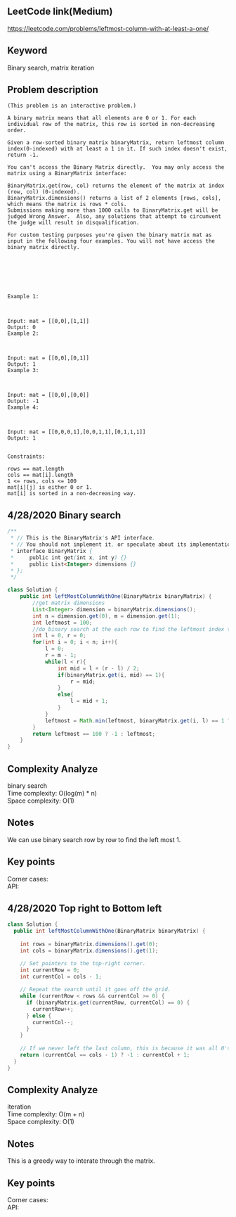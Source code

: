 ## LeetCode link(Medium)
https://leetcode.com/problems/leftmost-column-with-at-least-a-one/

## Keyword
Binary search, matrix iteration

## Problem description
```
(This problem is an interactive problem.)

A binary matrix means that all elements are 0 or 1. For each individual row of the matrix, this row is sorted in non-decreasing order.

Given a row-sorted binary matrix binaryMatrix, return leftmost column index(0-indexed) with at least a 1 in it. If such index doesn't exist, return -1.

You can't access the Binary Matrix directly.  You may only access the matrix using a BinaryMatrix interface:

BinaryMatrix.get(row, col) returns the element of the matrix at index (row, col) (0-indexed).
BinaryMatrix.dimensions() returns a list of 2 elements [rows, cols], which means the matrix is rows * cols.
Submissions making more than 1000 calls to BinaryMatrix.get will be judged Wrong Answer.  Also, any solutions that attempt to circumvent the judge will result in disqualification.

For custom testing purposes you're given the binary matrix mat as input in the following four examples. You will not have access the binary matrix directly.

 

 

 

Example 1:



Input: mat = [[0,0],[1,1]]
Output: 0
Example 2:



Input: mat = [[0,0],[0,1]]
Output: 1
Example 3:



Input: mat = [[0,0],[0,0]]
Output: -1
Example 4:



Input: mat = [[0,0,0,1],[0,0,1,1],[0,1,1,1]]
Output: 1
 

Constraints:

rows == mat.length
cols == mat[i].length
1 <= rows, cols <= 100
mat[i][j] is either 0 or 1.
mat[i] is sorted in a non-decreasing way.
```
## 4/28/2020 Binary search

```java
/**
 * // This is the BinaryMatrix's API interface.
 * // You should not implement it, or speculate about its implementation
 * interface BinaryMatrix {
 *     public int get(int x, int y) {}
 *     public List<Integer> dimensions {}
 * };
 */

class Solution {
    public int leftMostColumnWithOne(BinaryMatrix binaryMatrix) {
        //get matrix dimensions
        List<Integer> dimension = binaryMatrix.dimensions();
        int n = dimension.get(0), m = dimension.get(1);
        int leftmost = 100;
        //do binary search at the each row to find the leftmost index that has 1
        int l = 0, r = 0;
        for(int i = 0; i < n; i++){
            l = 0;
            r = m - 1;
            while(l < r){
                int mid = l + (r - l) / 2;
                if(binaryMatrix.get(i, mid) == 1){
                    r = mid;
                }
                else{
                    l = mid + 1;
                }
            }
            leftmost = Math.min(leftmost, binaryMatrix.get(i, l) == 1 ? l : 100);
        }
        return leftmost == 100 ? -1 : leftmost;
    }
}
```

## Complexity Analyze
binary search\
Time complexity: O(log(m) * n)\
Space complexity: O(1)

## Notes
We can use binary search row by row to find the left most 1.

## Key points
Corner cases: \
API:

## 4/28/2020 Top right to Bottom left

```java
class Solution {
  public int leftMostColumnWithOne(BinaryMatrix binaryMatrix) {
    
    int rows = binaryMatrix.dimensions().get(0);
    int cols = binaryMatrix.dimensions().get(1);

    // Set pointers to the top-right corner.
    int currentRow = 0;
    int currentCol = cols - 1;
    
    // Repeat the search until it goes off the grid.
    while (currentRow < rows && currentCol >= 0) {
      if (binaryMatrix.get(currentRow, currentCol) == 0) {
        currentRow++;
      } else {
        currentCol--; 
      }
    }
    
    // If we never left the last column, this is because it was all 0's.
    return (currentCol == cols - 1) ? -1 : currentCol + 1;
  }
}
```

## Complexity Analyze
iteration\
Time complexity: O(m + n)\
Space complexity: O(1)

## Notes
This is a greedy way to interate through the matrix.

## Key points
Corner cases: \
API: